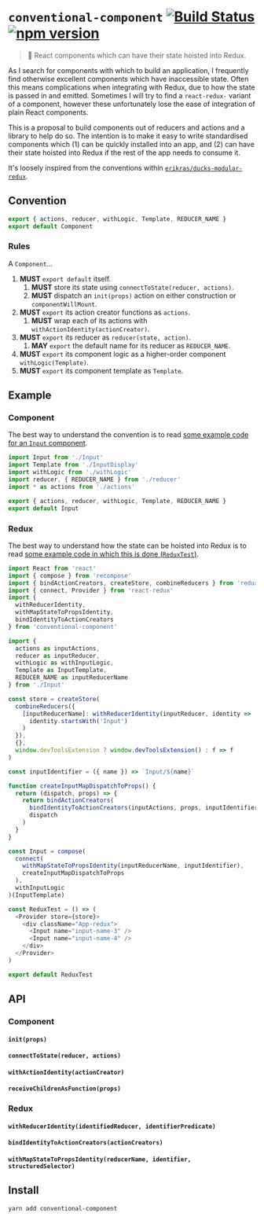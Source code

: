 # `conventional-component` [![Build Status](https://travis-ci.org/sebinsua/conventional-component.png)](https://travis-ci.org/sebinsua/conventional-component) [![npm version](https://badge.fury.io/js/conventional-component.svg)](https://www.npmjs.com/package/conventional-component)
> 🏴 React components which can have their state hoisted into Redux.

As I search for components with which to build an application, I frequently find otherwise excellent components which have inaccessible state. Often this means complications when integrating with Redux, due to how the state is passed in and emitted. Sometimes I will try to find a `react-redux-` variant of a component, however these unfortunately lose the ease of integration of plain React components.

This is a proposal to build components out of reducers and actions and a library to help do so. The intention is to make it easy to write standardised components which (1) can be quickly installed into an app, and (2) can have their state hoisted into Redux if the rest of the app needs to consume it.

It's loosely inspired from the conventions within [`erikras/ducks-modular-redux`](https://github.com/erikras/ducks-modular-redux).

## Convention

```js
export { actions, reducer, withLogic, Template, REDUCER_NAME }
export default Component
```

### Rules

A `Component`...

1. **MUST** `export default` itself.
    1. **MUST** store its state using `connectToState(reducer, actions)`.
    2. **MUST** dispatch an `init(props)` action on either construction or `componentWillMount`.
2. **MUST** `export` its action creator functions as `actions`.
    1. **MUST** wrap each of its actions with `withActionIdentity(actionCreator)`.
3. **MUST** `export` its reducer as `reducer(state, action)`.
    1. **MAY** `export` the default name for its reducer as `REDUCER_NAME`.
4. **MUST** `export` its component logic as a higher-order component `withLogic(Template)`.
5. **MUST** `export` its component template as `Template`.

## Example

### Component

The best way to understand the convention is to read [some example code for an `Input` component](./example/src/Input).

```js
import Input from './Input'
import Template from './InputDisplay'
import withLogic from './withLogic'
import reducer, { REDUCER_NAME } from './reducer'
import * as actions from './actions'

export { actions, reducer, withLogic, Template, REDUCER_NAME }
export default Input
```

### Redux

The best way to understand how the state can be hoisted into Redux is to read [some example code in which this is done (`ReduxTest`)](./example/src/ReduxTest.js).

```js
import React from 'react'
import { compose } from 'recompose'
import { bindActionCreators, createStore, combineReducers } from 'redux'
import { connect, Provider } from 'react-redux'
import {
  withReducerIdentity,
  withMapStateToPropsIdentity,
  bindIdentityToActionCreators
} from 'conventional-component'

import {
  actions as inputActions,
  reducer as inputReducer,
  withLogic as withInputLogic,
  Template as InputTemplate,
  REDUCER_NAME as inputReducerName
} from './Input'

const store = createStore(
  combineReducers({
    [inputReducerName]: withReducerIdentity(inputReducer, identity =>
      identity.startsWith('Input')
    )
  }),
  {},
  window.devToolsExtension ? window.devToolsExtension() : f => f
)

const inputIdentifier = ({ name }) => `Input/${name}`

function createInputMapDispatchToProps() {
  return (dispatch, props) => {
    return bindActionCreators(
      bindIdentityToActionCreators(inputActions, props, inputIdentifier),
      dispatch
    )
  }
}

const Input = compose(
  connect(
    withMapStateToPropsIdentity(inputReducerName, inputIdentifier),
    createInputMapDispatchToProps
  ),
  withInputLogic
)(InputTemplate)

const ReduxTest = () => (
  <Provider store={store}>
    <div className="App-redux">
      <Input name="input-name-3" />
      <Input name="input-name-4" />
    </div>
  </Provider>
)

export default ReduxTest
```

## API

### Component

#### `init(props)`

#### `connectToState(reducer, actions)`

#### `withActionIdentity(actionCreator)`

#### `receiveChildrenAsFunction(props)`

### Redux

#### `withReducerIdentity(identifiedReducer, identifierPredicate)`

#### `bindIdentityToActionCreators(actionCreators)`

#### `withMapStateToPropsIdentity(reducerName, identifier, structuredSelector)`

## Install

```sh
yarn add conventional-component
```

